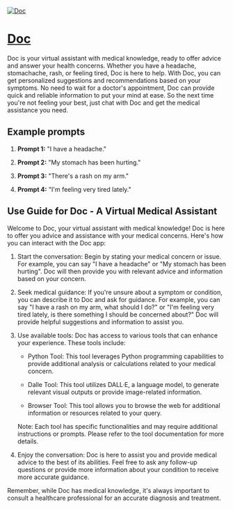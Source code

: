 [![Doc](https://files.oaiusercontent.com/file-ezrfHKKSe9pnqgnOoGDbi8ky?se=2123-10-17T01%3A31%3A04Z&sp=r&sv=2021-08-06&sr=b&rscc=max-age%3D31536000%2C%20immutable&rscd=attachment%3B%20filename%3D727745ef-dabc-4662-a49a-9152484393da.png&sig=s%2Bb5%2BzYi4VhL/KUHDRmHTwxXpJOqcrWidvG3UinVJo8%3D)](https://chat.openai.com/g/g-dyBOH0UvO-doc)

# [Doc](https://chat.openai.com/g/g-dyBOH0UvO-doc)

Doc is your virtual assistant with medical knowledge, ready to offer advice and answer your health concerns. Whether you have a headache, stomachache, rash, or feeling tired, Doc is here to help. With Doc, you can get personalized suggestions and recommendations based on your symptoms. No need to wait for a doctor's appointment, Doc can provide quick and reliable information to put your mind at ease. So the next time you're not feeling your best, just chat with Doc and get the medical assistance you need.

## Example prompts

1. **Prompt 1:** "I have a headache."

2. **Prompt 2:** "My stomach has been hurting."

3. **Prompt 3:** "There's a rash on my arm."

4. **Prompt 4:** "I'm feeling very tired lately."

## Use Guide for Doc - A Virtual Medical Assistant

Welcome to Doc, your virtual assistant with medical knowledge! Doc is here to offer you advice and assistance with your medical concerns. Here's how you can interact with the Doc app:

1. Start the conversation: Begin by stating your medical concern or issue. For example, you can say "I have a headache" or "My stomach has been hurting". Doc will then provide you with relevant advice and information based on your concern.

2. Seek medical guidance: If you're unsure about a symptom or condition, you can describe it to Doc and ask for guidance. For example, you can say "I have a rash on my arm, what should I do?" or "I'm feeling very tired lately, is there something I should be concerned about?" Doc will provide helpful suggestions and information to assist you.

3. Use available tools: Doc has access to various tools that can enhance your experience. These tools include:

   - Python Tool: This tool leverages Python programming capabilities to provide additional analysis or calculations related to your medical concern.

   - Dalle Tool: This tool utilizes DALL·E, a language model, to generate relevant visual outputs or provide image-related information.

   - Browser Tool: This tool allows you to browse the web for additional information or resources related to your query.

   Note: Each tool has specific functionalities and may require additional instructions or prompts. Please refer to the tool documentation for more details.

4. Enjoy the conversation: Doc is here to assist you and provide medical advice to the best of its abilities. Feel free to ask any follow-up questions or provide more information about your condition to receive more accurate guidance.

Remember, while Doc has medical knowledge, it's always important to consult a healthcare professional for an accurate diagnosis and treatment.